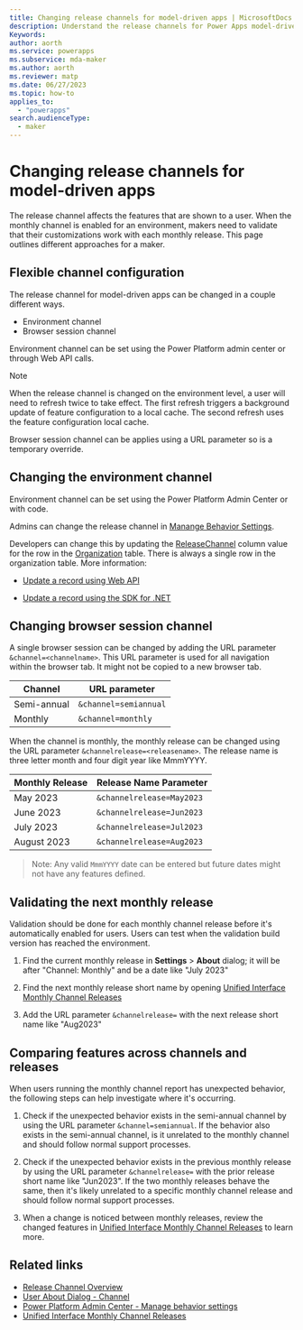 ```yaml
---
title: Changing release channels for model-driven apps | MicrosoftDocs
description: Understand the release channels for Power Apps model-driven apps.
Keywords: 
author: aorth
ms.service: powerapps
ms.subservice: mda-maker
ms.author: aorth
ms.reviewer: matp
ms.date: 06/27/2023
ms.topic: how-to
applies_to: 
  - "powerapps"
search.audienceType: 
  - maker
---
```

# Changing release channels for model-driven apps

The release channel affects the features that are shown to a user. When the monthly channel is enabled for an environment, makers need to validate that their customizations work with each monthly release. This page outlines different approaches for a maker.

## Flexible channel configuration

The release channel for model-driven apps can be changed in a couple different ways.

- Environment channel
- Browser session channel

Environment channel can be set using the Power Platform admin center or through Web API calls.

> [!NOTE]
> When the release channel is changed on the environment level, a user will need to refresh twice to take effect. The first refresh triggers a background update of feature configuration to a local cache. The second refresh uses the feature configuration local cache.

Browser session channel can be applies using a URL parameter so is a temporary override.

## Changing the environment channel

Environment channel can be set using the Power Platform Admin Center or with code.

Admins can change the release channel in [Manange Behavior Settings](/power-platform/admin/settings-behavior).

Developers can change this by updating the [ReleaseChannel](/power-apps/developer/data-platform/reference/entities/organization#BKMK_ReleaseChannel) column value for the row in the [Organization](/power-apps/developer/data-platform/reference/entities/organization) table. There is always a single row in the organization table.
More information:

* [Update a record using Web API](/power-apps/developer/data-platform/webapi/update-delete-entities-using-web-api#basic-update)

* [Update a record using the SDK for .NET](/power-apps/developer/data-platform/org-service/entity-operations-update-delete?tabs=late#basic-update)




## Changing browser session channel

A single browser session can be changed by adding the URL parameter ```&channel=<channelname>```. This URL parameter is used for all navigation within the browser tab. It might not be copied to a new browser tab.

| Channel | URL parameter |
| --- | --- |
| Semi-annual | ```&channel=semiannual``` |
| Monthly | ```&channel=monthly``` |

When the channel is monthly, the monthly release can be changed using the URL parameter ```&channelrelease=<releasename>```. The release name is three letter month and four digit year like MmmYYYY.

| Monthly Release | Release Name Parameter |
| --- | --- |
| May 2023 | ```&channelrelease=May2023``` |  
| June 2023 | ```&channelrelease=Jun2023``` |  
| July 2023 | ```&channelrelease=Jul2023``` |  
| August 2023 | ```&channelrelease=Aug2023``` |  

> Note: Any valid ```MmmYYYY``` date can be entered but future dates might not have any features defined.  

## Validating the next monthly release

Validation should be done for each monthly channel release before it's automatically enabled for users. Users can test when the validation build version has reached the environment.

1. Find the current monthly release in **Settings** > **About** dialog; it will be after "Channel: Monthly" and be a date like "July 2023"

1. Find the next monthly release short name by opening [Unified Interface Monthly Channel Releases](/power-platform/released-versions/common-data-service/unified-interface-monthly-releases)

1. Add the URL parameter ```&channelrelease=``` with the next release short name like "Aug2023"

## Comparing features across channels and releases

When users running the monthly channel report has unexpected behavior, the following steps can help investigate where it's occurring.

1. Check if the unexpected behavior exists in the semi-annual channel by using the URL parameter ```&channel=semiannual```. If the behavior also exists in the semi-annual channel, is it unrelated to the monthly channel and should follow normal support processes.

1. Check if the unexpected behavior exists in the previous monthly release by using the URL parameter ```&channelrelease=``` with the prior release short name like "Jun2023". If the two monthly releases behave the same, then it's likely unrelated to a specific monthly channel release and should follow normal support processes.

1. When a change is noticed between monthly releases, review the changed features in [Unified Interface Monthly Channel Releases](/power-platform/released-versions/common-data-service/unified-interface-monthly-releases) to learn more.

## Related links

* [Release Channel Overview](channel-overview.md)
* [User About Dialog - Channel](../../user/about-dialog.md)
* [Power Platform Admin Center - Manage behavior settings](/power-platform/admin/settings-behavior)
* [Unified Interface Monthly Channel Releases](/power-platform/released-versions/common-data-service/unified-interface-monthly-releases)
